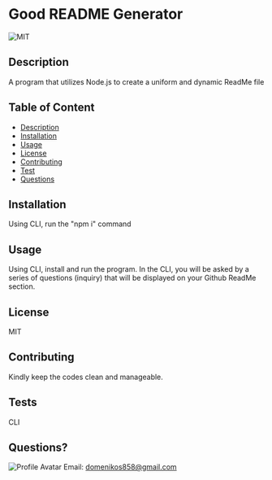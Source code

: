 
# Good README Generator
![MIT](https://img.shields.io/badge/license-MIT-green)
## Description
A program that utilizes Node.js to create a uniform and dynamic ReadMe file
## Table of Content
* [Description](#description)
* [Installation](#installation)
* [Usage](#usage)
* [License](#license)
* [Contributing](#contributing)
* [Test](#tests)
* [Questions](#questions)
## Installation
Using CLI, run the "npm i" command
## Usage
Using CLI, install and run the program. In the CLI, you will be asked by a series of questions (inquiry) that will be displayed on your Github ReadMe section. 
## License
MIT
## Contributing
Kindly keep the codes clean and manageable.
## Tests
CLI
## Questions?
![Profile Avatar](https://avatars2.githubusercontent.com/u/58701551?v=4)
Email: domenikos858@gmail.com

